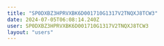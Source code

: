 ```yaml
---
title: "SP0DXBZ3HPRVXBK6D001710G1317V2TNQXJ8TCW3"
date: 2024-07-05T06:08:14.240Z
user: SP0DXBZ3HPRVXBK6D001710G1317V2TNQXJ8TCW3
layout: "users"
---
```

    